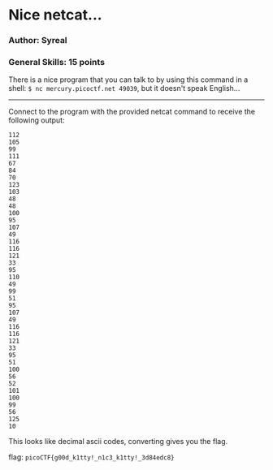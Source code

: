 # Nice netcat...
### Author: Syreal
### General Skills: 15 points


There is a nice program that you can talk to by using this command in a shell: `$ nc mercury.picoctf.net 49039`, but it doesn't speak English...

---

Connect to the program with the provided netcat command to receive the following output:

```
112 
105 
99 
111 
67 
84 
70 
123 
103 
48 
48 
100 
95 
107 
49 
116 
116 
121 
33 
95 
110 
49 
99 
51 
95 
107 
49 
116 
116 
121 
33 
95 
51 
100 
56 
52 
101 
100 
99 
56 
125 
10
```

This looks like decimal ascii codes, converting gives you the flag.

flag: `picoCTF{g00d_k1tty!_n1c3_k1tty!_3d84edc8}`
